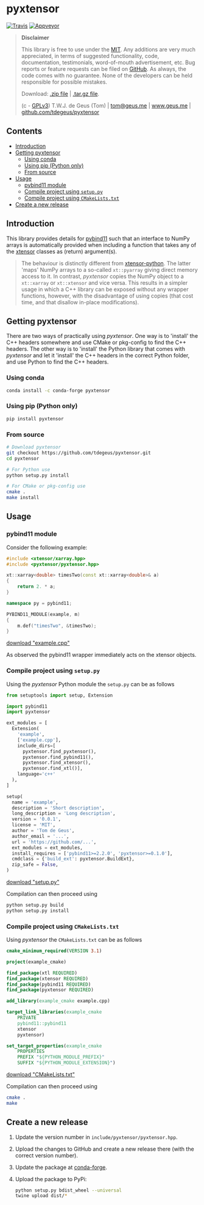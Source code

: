 # pyxtensor

[![Travis](https://travis-ci.org/tdegeus/pyxtensor.svg?branch=master)](https://travis-ci.org/tdegeus/pyxtensor)
[![Appveyor](https://ci.appveyor.com/api/projects/status/0s6ytkty29f110ks?svg=true)](https://ci.appveyor.com/project/tdegeus/pyxtensor)

>   **Disclaimer**
>   
>   This library is free to use under the [MIT](https://github.com/tdegeus/pyxtensor/blob/master/LICENSE). Any additions are very much appreciated, in terms of suggested functionality, code, documentation, testimonials, word-of-mouth advertisement, etc. Bug reports or feature requests can be filed on [GitHub](https://github.com/tdegeus/pyxtensor). As always, the code comes with no guarantee. None of the developers can be held responsible for possible mistakes.
>   
>   Download: [.zip file](https://github.com/tdegeus/pyxtensor/zipball/master) | [.tar.gz file](https://github.com/tdegeus/pyxtensor/tarball/master).
>   
>   (c - [GPLv3](https://github.com/tdegeus/pyxtensor/blob/master/LICENSE)) T.W.J. de Geus (Tom) | tom@geus.me | www.geus.me | [github.com/tdegeus/pyxtensor](https://github.com/tdegeus/pyxtensor)
   
## Contents

<!-- MarkdownTOC -->

- [Introduction](#introduction)
- [Getting pyxtensor](#getting-pyxtensor)
  - [Using conda](#using-conda)
  - [Using pip \(Python only\)](#using-pip-python-only)
  - [From source](#from-source)
- [Usage](#usage)
  - [pybind11 module](#pybind11-module)
  - [Compile project using `setup.py`](#compile-project-using-setuppy)
  - [Compile project using `CMakeLists.txt`](#compile-project-using-cmakeliststxt)
- [Create a new release](#create-a-new-release)

<!-- /MarkdownTOC -->

## Introduction

This library provides details for [pybind11](https://github.com/pybind/pybind11) such that an interface to NumPy arrays is automatically provided when including a function that takes any of the [xtensor](https://github.com/QuantStack/xtensor) classes as (return) argument(s). 

> The behaviour is distinctly different from [xtensor-python](https://github.com/QuantStack/xtensor-python). The latter 'maps' NumPy arrays to a so-called `xt::pyarray` giving direct memory access to it. In contrast, *pyxtensor* copies the NumPy object to a `xt::xarray` or `xt::xtensor` and vice versa. This results in a simpler usage in which a C++ library can be exposed without any wrapper functions, however, with the disadvantage of using copies (that cost time, and that disallow in-place modifications).

## Getting pyxtensor

There are two ways of practically using *pyxtensor*. One way is to 'install' the C++ headers somewhere and use CMake or pkg-config to find the C++ headers. The other way is to 'install' the Python library that comes with *pyxtensor* and let it 'install' the C++ headers in the correct Python folder, and use Python to find the C++ headers. 

### Using conda

```bash
conda install -c conda-forge pyxtensor
```

### Using pip (Python only)

```bash
pip install pyxtensor
```

### From source

```bash
# Download pyxtensor
git checkout https://github.com/tdegeus/pyxtensor.git
cd pyxtensor

# For Python use
python setup.py install

# For CMake or pkg-config use
cmake .
make install
```

## Usage

### pybind11 module

Consider the following example:

```cpp
#include <xtensor/xarray.hpp>
#include <pyxtensor/pyxtensor.hpp>

xt::xarray<double> timesTwo(const xt::xarray<double>& a)
{
    return 2. * a;
}

namespace py = pybind11;

PYBIND11_MODULE(example, m)
{
    m.def("timesTwo", &timesTwo);
}
```

[download "example.cpp"](./example/example.cpp)

As observed the pybind11 wrapper immediately acts on the xtensor objects. 

### Compile project using `setup.py`

Using the *pyxtensor* Python module the `setup.py` can be as follows

```python
from setuptools import setup, Extension

import pybind11
import pyxtensor

ext_modules = [
  Extension(
    'example',
    ['example.cpp'],
    include_dirs=[
      pyxtensor.find_pyxtensor(),
      pyxtensor.find_pybind11(),
      pyxtensor.find_xtensor(),
      pyxtensor.find_xtl()],
    language='c++'
  ),
]

setup(
  name = 'example',
  description = 'Short description',
  long_description = 'Long description',
  version = '0.0.1',
  license = 'MIT',
  author = 'Tom de Geus',
  author_email = '...',
  url = 'https://github.com/...',
  ext_modules = ext_modules,
  install_requires = ['pybind11>=2.2.0', 'pyxtensor>=0.1.0'],
  cmdclass = {'build_ext': pyxtensor.BuildExt},
  zip_safe = False,
)
```

[download "setup.py"](./example/setup.py)

Compilation can then proceed using 

```bash
python setup.py build
python setup.py install
```

### Compile project using `CMakeLists.txt`

Using *pyxtensor* the `CMakeLists.txt` can be as follows

```cmake
cmake_minimum_required(VERSION 3.1)

project(example_cmake)

find_package(xtl REQUIRED)
find_package(xtensor REQUIRED)
find_package(pybind11 REQUIRED)
find_package(pyxtensor REQUIRED)

add_library(example_cmake example.cpp)

target_link_libraries(example_cmake
    PRIVATE
    pybind11::pybind11
    xtensor
    pyxtensor)

set_target_properties(example_cmake
    PROPERTIES
    PREFIX "${PYTHON_MODULE_PREFIX}"
    SUFFIX "${PYTHON_MODULE_EXTENSION}")
```

[download "CMakeLists.txt"](./example/CMakeLists.txt)

Compilation can then proceed using 

```bash
cmake .
make
```

## Create a new release

1.  Update the version number in `include/pyxtensor/pyxtensor.hpp`. 

2.  Upload the changes to GitHub and create a new release there (with the correct version number).

3.  Update the package at [conda-forge](https://github.com/conda-forge/pyxtensor-feedstock).

4.  Upload the package to PyPi:

    ```bash
    python setup.py bdist_wheel --universal
    twine upload dist/*
    ```
